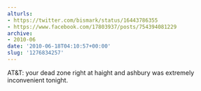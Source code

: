 ```yaml
---
alturls:
- https://twitter.com/bismark/status/16443786355
- https://www.facebook.com/17803937/posts/754394081229
archive:
- 2010-06
date: '2010-06-18T04:10:57+00:00'
slug: '1276834257'
---
```


AT&T: your dead zone right at haight and ashbury was extremely inconvenient tonight.

